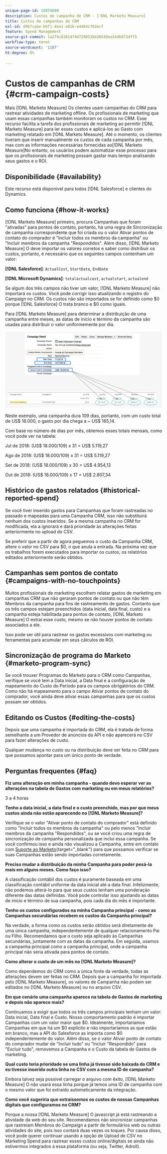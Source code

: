 ```yaml
---
unique-page-id: 18874688
description: Custos de campanha de CRM - [!DNL Marketo Measure]
title: Custos de campanhas de CRM
exl-id: d967cabe-b9f1-4ea1-a81b-e4484c703ecf
feature: Spend Management
source-git-commit: 1a274c83814f4d729053bb36548ee544b973dff5
workflow-type: tm+mt
source-wordcount: '1187'
ht-degree: 0%

---
```


# Custos de campanhas de CRM {#crm-campaign-costs}

Mais [!DNL Marketo Measure] Os clientes usam campanhas do CRM para rastrear atividades de marketing offline. Os profissionais de marketing que usam essas campanhas também monitoram os custos no CRM. Esse recurso facilita a tarefa dos profissionais de marketing ao permitir [!DNL Marketo Measure] para ler esses custos e aplicá-los ao Gasto com marketing relatado em [!DNL Marketo Measure]. Até o momento, os clientes tiveram que inserir manualmente os custos de cada campanha por mês, mas com as informações necessárias fornecidas ao[!DNL Marketo Measure]No entanto, os usuários podem automatizar esse processo para que os profissionais de marketing possam gastar mais tempo analisando seus gastos e o ROI.

## Disponibilidade {#availability}

Este recurso está disponível para todos [!DNL Salesforce] e clientes do Dynamics.

## Como funciona {#how-it-works}

[!DNL Marketo Measure] primeiro, procura Campanhas que foram &quot;ativadas&quot; para pontos de contato, portanto, há uma regra de Sincronização de campanha correspondente que foi criada ou o valor Ativar pontos de contato do comprador é &quot;Incluir todos os membros da campanha&quot; ou &quot;Incluir membros da campanha &quot;Respondidos&quot;. Além disso, [!DNL Marketo Measure] O deve importar os valores corretos e saber como distribuir os custos, portanto, é necessário que os seguintes campos contenham um valor:

**[!DNL Salesforce]**: `ActualCost`, `StartDate`, `EndDate`

**[!DNL Microsoft Dynamics]**: `totalactualcost`, `actualstart`, `actualend`

Se algum dos três campos não tiver um valor, [!DNL Marketo Measure] não importará os custos. Você pode corrigir isso atualizando o registro do Campaign no CRM. Os custos não são importados se for definido como $0 porque [!DNL Salesforce] O trata branco e $0 como iguais.

Para [!DNL Marketo Measure] para determinar a distribuição de uma campanha entre meses, as datas de início e término da campanha são usadas para distribuir o valor uniformemente por dia.

![](assets/1.jpg)

Neste exemplo, uma campanha dura 109 dias, portanto, com um custo total de US$ 18.000, o gasto por dia chega a ~ US$ 165,14.

Com base no número de dias por mês, obtemos esses totais mensais, como você pode ver na tabela:

Jul de 2018: (US$ 18.000/109) x 31 = US$ 5.119,27

Ago de 2018: (US$ 18.000/109) x 31 = US$ 5.119,27

Set de 2018: (US$ 18.000/109) x 30 = US$ 4.954,13

Out de 2018: (US$ 18.000/109) x 17 = US$ 2.807,34

## Histórico de gastos relatados {#historical-reported-spend}

Se você tiver inserido gastos para Campanhas que foram rastreadas no passado e mapeadas para uma Campanha CRM, isso não substituirá nenhum dos custos inseridos. Se a mesma campanha no CRM for modificada, ela a ignorará e dará prioridade às alterações feitas anteriormente no upload do CSV.

Se preferir que a partir de agora peguemos o custo da Campanha CRM, altere o valor no CSV para $0, o que anula a entrada. Na próxima vez que os trabalhos forem executados para importar os custos, os relatórios editados anteriormente serão obtidos.

## Campanhas sem pontos de contato {#campaigns-with-no-touchpoints}

Muitos profissionais de marketing escolhem relatar gastos de marketing em campanhas CRM que não geraram pontos de contato ou que não têm Membros da campanha para fins de rastreamento de gastos. Contanto que os três campos estejam preenchidos (data inicial, data final, custo) e a campanha esteja habilitada para pontos de contato, [!DNL Marketo Measure] O extrai esse custo, mesmo se não houver pontos de contato associados a ele.

Isso pode ser útil para rastrear os gastos excessivos com marketing ou ferramentas para acumular em seus cálculos de ROI.

## Sincronização de programa do Marketo {#marketo-program-sync}

Se você trouxer Programas do Marketo para o CRM como Campanhas, verifique se você tem a Data inicial, a Data final e a configuração de mapeamento do Custo do Período para os campos obrigatórios do CRM. Como não há mapeamento para o campo Ativar pontos de contato do comprador, você ainda deve ativar essas campanhas para que os custos possam ser obtidos.

## Editando os Custos {#editing-the-costs}

Depois que uma campanha é importada do CRM, ela é tratada de forma semelhante a um Provedor de anúncios da API e não aparecerá no CSV para fazer alterações de custo.

Qualquer mudança no custo ou na distribuição deve ser feita no CRM para que possamos apontar para um único ponto de verdade.

## Perguntas frequentes {#faq}

**Fiz uma alteração em minha campanha - quando devo esperar ver as alterações na tabela de Gastos com marketing ou em meus relatórios?**

3 a 4 horas

**Tenho a data inicial, a data final e o custo preenchido, mas por que meus custos ainda não estão aparecendo no [!DNL Marketo Measure]?**

Verifique se o valor &quot;Ativar ponto de contato do comprador&quot; está definido como &quot;Incluir todos os membros da campanha&quot; ou pelo menos &quot;Incluir membros da campanha &quot;Respondidos&quot;, ou se você criou uma regra de sincronização de campanha personalizada que inclui essa campanha. Se você confirmou isso e ainda não visualizou a Campanha, entre em contato com [Suporte ao Marketo](https://nation.marketo.com/t5/support/ct-p/Support){target="_blank"} para que possamos verificar se suas Campanhas estão sendo importadas corretamente.

**Preciso mudar a distribuição da minha Campanha para poder pesá-la mais em alguns meses. Como faço isso?**

A classificação contábil dos custos é puramente baseada em uma classificação contábil uniforme da data inicial até a data final. Infelizmente, não podemos alterá-lo para que seus custos tenham uma ponderação diferente das datas definidas. Você pode controlar isso ajustando as datas de início e término de sua campanha, pois cada dia do mês é importante.

**Tenho os custos configurados na minha Campanha principal - como as Campanhas secundárias recebem os custos da Campanha principal?**

Na verdade, a forma como os custos serão obtidos será diretamente de uma única campanha, independentemente de qualquer relacionamento Pai ou Filho. Recomendamos que o custo seja aplicado às Campanhas secundárias, juntamente com as datas da campanha. Em seguida, usamos a campanha principal como a campanha principal, onde a campanha principal não seria ativada para pontos de contato.

**Como alterar o custo de um mês no [!DNL Marketo Measure]?**

Como dependemos do CRM como a única fonte da verdade, todas as alterações devem ser feitas no CRM. Depois que a campanha for importada pelo [!DNL Marketo Measure], os valores de Campanha não podem ser editados no [!DNL Marketo Measure] ou no arquivo CSV.

**Em que cenário uma campanha aparece na tabela de Gastos de marketing e depois não aparece mais?**

Continuamos a exigir que todos os três campos principais tenham um valor: Data inicial, Data final e Custo. Nosso comportamento padrão é importar Campanhas com um valor maior que $0. Idealmente, importaríamos Campanhas em que há um $0 explícito e não importaríamos as que estão em branco, mas a API do Salesforce as importa como $0 independentemente do valor. Além disso, se o valor Ativar ponto de contato do comprador mudar de &quot;Incluir tudo&quot; ou &quot;Incluir &quot;Respondido&quot; para &quot;Excluir tudo&quot;, removemos a Campanha e o Custo da tabela de Gastos de marketing.

**Qual custo teria prioridade se uma linha já tivesse sido baixada do CRM e eu tivesse inserido outra linha no CSV com a mesma ID de campanha?**

Embora talvez seja possível carregar o arquivo com êxito, [!DNL Marketo Measure] O não usará essa linha porque já temos uma ID de campanha com o mesmo valor que foi extraído automaticamente da integração.

**Como você sugeriria que extraíssemos os custos de nossas Campanhas digitais que configuramos no CRM?**

Porque a nossa [!DNL Marketo Measure] O javascript já está rastreando a atividade da web do seu site. Recomendamos não sincronizar campanhas que rastreiam Membros do Campaign a partir de formulários web ou outras atividades do site, pois isso contará duas vezes os toques. Por causa disso, você pode querer continuar usando a opção de Upload de CSV no Marketing Spend para rastrear esses custos online/digitais se ainda não estivermos integrados a essa plataforma (ou seja, Twitter, Adroll).
